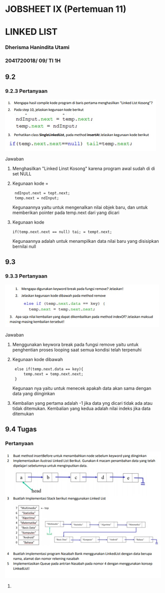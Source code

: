 # JOBSHEET IX (Pertemuan 11)
# LINKED LIST

### Dherisma Hanindita Utami
### 2041720018/ 09/ TI 1H

## 9.2
### 9.2.3 Pertanyaan
<img src="./ss/1.jpeg">

Jawaban
1. Menghasilkan "Linked Linst Kosong" karena program awal sudah di di set NULL
2. Kegunaan kode =

        ndInput.next = tept.next;
        temp.next = ndInput;
    Kegunaannya yaitu untuk mengenalkan nilai objek baru, dan untuk memberikan pointer pada temp.next dari yang dicari
3.  Kegunaan kode

        if(temp.next.next == null) tai; = tempt.next;
    Kegunaannya adalah untuk menampilkan data nilai baru yang disisipkan bernilai null

## 9.3
### 9.3.3 Pertanyaan
<img src="./ss/2.jpeg">

Jawaban
1. Menggunakan keywora break pada fungsi remove yaitu untuk penghentian proses looping saat semua kondisi telah terpenuhi
2. Kegunaan kode dibawah 

        else if(temp.next.data == key){
            temp.next = temp.next.next; 
        }
    Kegunaan nya yaitu untuk menecek apakah data akan sama dengan data yang diinginkan 
3. Kembalian yang pertama adalah -1 jika data yng dicari tidak ada atau tidak ditemukan. Kembalian yang kedua adalah nilai indeks jika data ditemukan

## 9.4 Tugas
### Pertanyaan
<img src="./ss/3.jpeg">

1.  